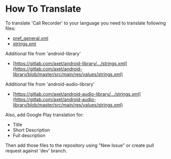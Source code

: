 # How To Translate

To translate 'Call Recorder' to your language you need to translate following files:

  * [pref_general.xml](/app/src/main/res/xml/pref_general.xml)
  * [strings.xml](/app/src/main/res/values/strings.xml)

Additional file from 'android-library'
  * [https://gitlab.com/axet/android-library/.../strings.xml](https://gitlab.com/axet/android-library/blob/master/src/main/res/values/strings.xml)

Additional file from 'android-audio-library'
  * [https://gitlab.com/axet/android-audio-library/.../strings.xml](https://gitlab.com/axet/android-audio-library/blob/master/src/main/res/values/strings.xml)

Also, add Google Play translation for:
  * Title
  * Short Description
  * Full description

Then add those files to the repository using "New Issue" or create pull request against 'dev' branch.
